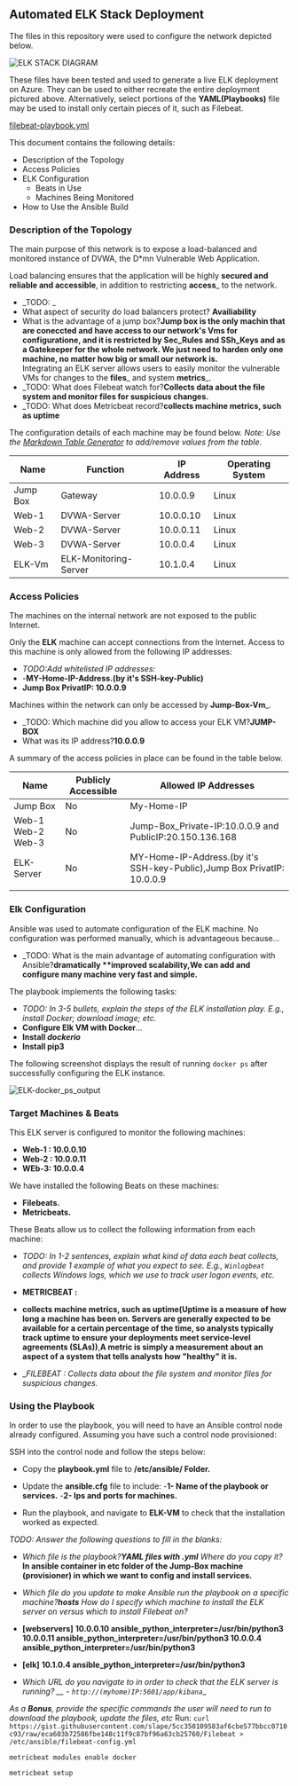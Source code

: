 ﻿## Automated ELK Stack Deployment

The files in this repository were used to configure the network depicted below.

![ELK STACK DIAGRAM](https://github.com/Hjavid123/Azure-cloud-security-project-1/blob/main/README/Images/ELK-Diagram-Proj-13.drawio.png)

These files have been tested and used to generate a live ELK deployment on Azure. They can be used to either recreate the entire deployment pictured above. Alternatively, select portions of the __YAML(Playbooks)__ file may be used to install only certain pieces of it, such as Filebeat.

 [filebeat-playbook.yml](C:\Users\hjavid\GitHub\Azure-cloud-security-project-1\Ansible)

This document contains the following details:
- Description of the Topology
- Access Policies
- ELK Configuration
  - Beats in Use
  - Machines Being Monitored
- How to Use the Ansible Build


### Description of the Topology

The main purpose of this network is to expose a load-balanced and monitored instance of DVWA, the D*mn Vulnerable Web Application.

Load balancing ensures that the application will be highly __secured and reliable and accessible__, in addition to restricting __access___ to the network.
- _TODO: _
- What aspect of security do load balancers protect? __Availiability__
- What is the advantage of a jump box?__Jump box is the only machin that are coneccted and have access to our network's Vms for configuratione, and it is  restricted by Sec_Rules and SSh_Keys and as a Gatekeeper for the whole network. We just need to harden only one machine, no matter how big or small our network is.__  
Integrating an ELK server allows users to easily monitor the vulnerable VMs for changes to the __files___ and system __metrics___.
- _TODO: What does Filebeat watch for?__Collects data about the file system and monitor files for suspicious changes.__
- _TODO: What does Metricbeat record?__collects machine metrics, such as uptime__

The configuration details of each machine may be found below.
_Note: Use the [Markdown Table Generator](http://www.tablesgenerator.com/markdown_tables) to add/remove values from the table_.

| Name     | Function | IP Address | Operating System |
|----------|----------|------------|------------------|
| Jump Box | Gateway  | 10.0.0.9   | Linux            |
| Web-1     |  DVWA-Server        |  10.0.0.10          |Linux                  |
| Web-2    |   DVWA-Server       |    10.0.0.11        |  Linux                |
| Web-3    |  DVWA-Server|10.0.0.4 |Linux
ELK-Vm     |     ELK-Monitoring-Server     |  10.1.0.4          |      Linux            |

### Access Policies

The machines on the internal network are not exposed to the public Internet. 

Only the __ELK__ machine can accept connections from the Internet. Access to this machine is only allowed from the following IP addresses:
- _TODO:_Add whitelisted IP addresses:__
- -__MY-Home-IP-Address.(by it's SSH-key-Public)__
- __Jump Box PrivatIP: 10.0.0.9__

Machines within the network can only be accessed by __Jump-Box-Vm___.
- _TODO: Which machine did you allow to access your ELK VM?__JUMP-BOX__
-  What was its IP address?__10.0.0.9__

A summary of the access policies in place can be found in the table below.

| Name      | Publicly Accessible | Allowed IP Addresses |
|----------  |---------------------|----------------------|
| Jump Box   | No              | My-Home-IP     |
| Web-1 Web-2 Web-3           |   No                  | Jump-Box_Private-IP:10.0.0.9 and PublicIP:20.150.136.168                     |
| ELK-Server         |     No                | MY-Home-IP-Address.(by it's SSH-key-Public),Jump Box PrivatIP: 10.0.0.9  
                     |

### Elk Configuration

Ansible was used to automate configuration of the ELK machine. No configuration was performed manually, which is advantageous because...
- _TODO: What is the main advantage of automating configuration with Ansible?__dramatically **improved scalability,We can add and configure many machine very fast and simple.__

The playbook implements the following tasks:
- _TODO: In 3-5 bullets, explain the steps of the ELK installation play. E.g., install Docker; download image; etc._
- __Configure Elk VM with Docker__...
- __Install *dockerio*__
- __Install pip3__

The following screenshot displays the result of running `docker ps` after successfully configuring the ELK instance.

![ELK-docker_ps_output](https://github.com/Hjavid123/Azure-cloud-security-project-1/blob/main/README/Images/ELK-docker_ps_output.PNG)

### Target Machines & Beats
This ELK server is configured to monitor the following machines:
- __Web-1 : 10.0.0.10__
- __Web-2 : 10.0.0.11__
- __WEb-3: 10.0.0.4__

We have installed the following Beats on these machines:
- __Filebeats.__
- __Metricbeats.__

These Beats allow us to collect the following information from each machine:
- _TODO: In 1-2 sentences, explain what kind of data each beat collects, and provide 1 example of what you expect to see. E.g., `Winlogbeat` collects Windows logs, which we use to track user logon events, etc._
-  __METRICBEAT :__
- __collects machine metrics, such as uptime(Uptime is a measure of how long a machine has been on. Servers are generally expected to be available for a certain percentage of the time, so analysts typically track uptime to ensure your deployments meet service-level agreements (SLAs))__,__A metric is simply a measurement about an aspect of a system that tells analysts how "healthy" it is.__

- __FILEBEAT : Collects data about the file system and monitor files for suspicious changes._

### Using the Playbook
In order to use the playbook, you will need to have an Ansible control node already configured. Assuming you have such a control node provisioned: 

SSH into the control node and follow the steps below:
- Copy the __playbook.yml__ file to __/etc/ansible/ Folder.__
- Update the __ansible.cfg__ file to include: 
-__1- Name of the playbook or services.__
-__2- Ips and ports for machines.__

- Run the playbook, and navigate to __ELK-VM__ to check that the installation worked as expected.

_TODO: Answer the following questions to fill in the blanks:_
- _Which file is the playbook?__YAML files with .yml__ Where do you copy it?_ __In ansible container in etc folder of the Jump-Box machine (provisioner) in which we want to config and install services.__ 
- _Which file do you update to make Ansible run the playbook on a specific machine?__hosts__ How do I specify which machine to install the ELK server on versus which to install Filebeat on?_
-  __[webservers]__
__10.0.0.10 ansible_python_interpreter=/usr/bin/python3
10.0.0.11 ansible_python_interpreter=/usr/bin/python3
10.0.0.4 ansible_python_interpreter=/usr/bin/python3__

  - __[elk]__
  __10.1.0.4 ansible_python_interpreter=/usr/bin/python3__

- _Which URL do you navigate to in order to check that the ELK server is running?
__ - `http://(myhome)IP:5601/app/kibana`__

_As a **Bonus**, provide the specific commands the user will need to run to download the playbook, update the files, etc_
  Run: `curl https://gist.githubusercontent.com/slape/5cc350109583af6cbe577bbcc0710c93/raw/eca603b72586fbe148c11f9c87bf96a63cb25760/Filebeat > /etc/ansible/filebeat-config.yml`
  

    metricbeat modules enable docker
    
    metricbeat setup

